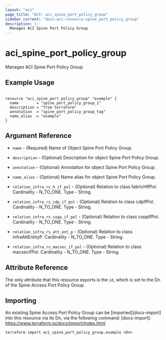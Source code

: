 ```yaml
---
layout: "aci"
page_title: "ACI: aci_spine_port_policy_group"
sidebar_current: "docs-aci-resource-spine_port_policy_group"
description: |-
  Manages ACI Spine Port Policy Group
---
```


# aci_spine_port_policy_group #
Manages ACI Spine Port Policy Group

## Example Usage ##

```hcl

resource "aci_spine_port_policy_group" "example" {
  name        = "spine_port_policy_group_1"
  description = "from terraform"
  annotation  = "spine_port_policy_group_tag"
  name_alias  = "example"
}

```


## Argument Reference ##
* `name` - (Required) Name of Object Spine Port Policy Group.
* `description` - (Optional) Description for object Spine Port Policy Group.
* `annotation` - (Optional) Annotation for object Spine Port Policy Group.
* `name_alias` - (Optional) Name alias for object Spine Port Policy Group.

* `relation_infra_rs_h_if_pol` - (Optional) Relation to class fabricHIfPol. Cardinality - N_TO_ONE. Type - String.
                
* `relation_infra_rs_cdp_if_pol` - (Optional) Relation to class cdpIfPol. Cardinality - N_TO_ONE. Type - String.
                
* `relation_infra_rs_copp_if_pol` - (Optional) Relation to class coppIfPol. Cardinality - N_TO_ONE. Type - String.
                
* `relation_infra_rs_att_ent_p` - (Optional) Relation to class infraAttEntityP. Cardinality - N_TO_ONE. Type - String.
                
* `relation_infra_rs_macsec_if_pol` - (Optional) Relation to class macsecIfPol. Cardinality - N_TO_ONE. Type - String.
                


## Attribute Reference

The only attribute that this resource exports is the `id`, which is set to the
Dn of the Spine Access Port Policy Group.

## Importing ##

An existing Spine Access Port Policy Group can be [imported][docs-import] into this resource via its Dn, via the following command:
[docs-import]: https://www.terraform.io/docs/import/index.html


```
terraform import aci_spine_port_policy_group.example <Dn>
```
